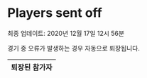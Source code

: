 # Players sent off
최종 업데이트: 2020년 12월 17일 12시 56분


경기 중 오류가 발생하는 경우 자동으로 퇴장됩니다.


| 퇴장된 참가자 |
|:---:|